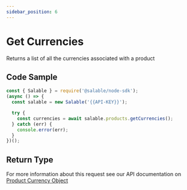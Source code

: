 ```yaml
---
sidebar_position: 6
---
```


# Get Currencies

Returns a list of all the currencies associated with a product

## Code Sample

```typescript
const { Salable } = require('@salable/node-sdk');
(async () => {
  const salable = new Salable('{{API-KEY}}');

  try {
    const currencies = await salable.products.getCurrencies();
  } catch (err) {
    console.error(err);
  }
})();
```

## Return Type

For more information about this request see our API documentation on [Product Currency Object](https://docs.salable.app/api#tag/Products/operation/getProductCurrencies)
